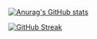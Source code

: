 
[![Anurag's GitHub stats](https://github-readme-stats.vercel.app/api?username=brando008&show_icons=true&theme=shadow_blue)](https://github.com/anuraghazra/github-readme-stats)

[![GitHub Streak](https://github-readme-streak-stats.herokuapp.com?user=brando008&theme=blueberry-duo&exclude_days=Sat)](https://git.io/streak-stats)

